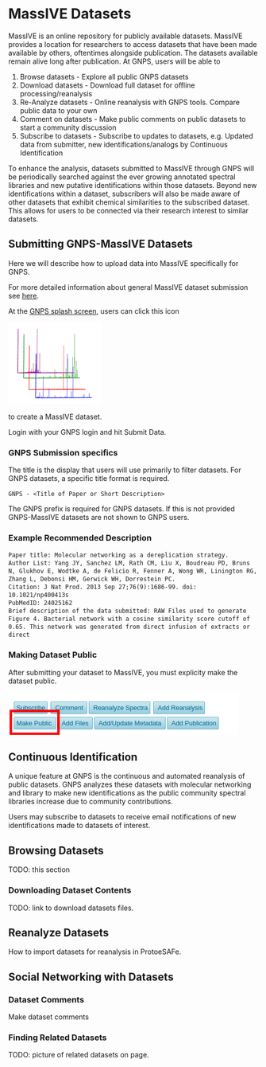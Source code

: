 # MassIVE Datasets

MassIVE is an online repository for publicly available datasets. MassIVE provides a location for researchers to access datasets that have been made available by others, oftentimes alongside publication. The datasets available remain alive long after publication. At GNPS, users will be able to

1. Browse datasets - Explore all public GNPS datasets
2. Download datasets - Download full dataset for offline processing/reanalysis
3. Re-Analyze datasets - Online reanalysis with GNPS tools. Compare public data to your own
4. Comment on datasets - Make public comments on public datasets to start a community discussion
5. Subscribe to datasets - Subscribe to updates to datasets, e.g. Updated data from submitter, new identifications/analogs by Continuous Identification

To enhance the analysis, datasets submitted to MassIVE through GNPS will be periodically searched against the ever growing annotated spectral libraries and new putative identifications within those datasets. Beyond new identifications within a dataset, subscribers will also be made aware of other datasets that exhibit chemical similarities to the subscribed dataset. This allows for users to be connected via their research interest to similar datasets.

## Submitting GNPS-MassIVE Datasets

Here we will describe how to upload data into MassIVE specifically for GNPS.

For more detailed information about general MassIVE dataset submission see [here](http://proteomics.ucsd.edu/service/massive/documentation/submit-data/).

At the [GNPS splash screen](https://gnps.ucsd.edu/ProteoSAFe/static/gnps-splash.jsp), users can click this icon

![img](img/datasets/massive_icon.png)

to create a MassIVE dataset.

Login with your GNPS login and hit Submit Data.

### GNPS Submission specifics

The title is the display that users will use primarily to filter datasets. For GNPS datasets, a specific title format is required.

```
GNPS - <Title of Paper or Short Description>
```

The GNPS prefix is required for GNPS datasets. If this is not provided GNPS-MassIVE datasets are not shown to GNPS users.


### Example Recommended Description

```
Paper title: Molecular networking as a dereplication strategy.
Author List: Yang JY, Sanchez LM, Rath CM, Liu X, Boudreau PD, Bruns N, Glukhov E, Wodtke A, de Felicio R, Fenner A, Wong WR, Linington RG, Zhang L, Debonsi HM, Gerwick WH, Dorrestein PC.
Citation: J Nat Prod. 2013 Sep 27;76(9):1686-99. doi: 10.1021/np400413s
PubMedID: 24025162
Brief description of the data submitted: RAW Files used to generate Figure 4. Bacterial network with a cosine similarity score cutoff of 0.65. This network was generated from direct infusion of extracts or direct
```

### Making Dataset Public

After submitting your dataset to MassIVE, you must explicity make the dataset public.

![img](img/datasets/make_public.png)

## Continuous Identification

A unique feature at GNPS is the continuous and automated reanalysis of public datasets. GNPS analyzes these datasets with molecular networking and library to make new identifications as the public community spectral libraries increase due to community contributions.

Users may subscribe to datasets to receive email notifications of new identifications made to datasets of interest.

## Browsing Datasets

TODO: this section

### Downloading Dataset Contents

TODO: link to download datasets files. 

## Reanalyze Datasets

How to import datasets for reanalysis in ProtoeSAFe.

## Social Networking with Datasets

### Dataset Comments

Make dataset comments

### Finding Related Datasets

TODO: picture of related datasets on page.
